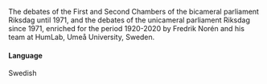 The debates of the First and Second Chambers of the bicameral parliament Riksdag until 1971, and the debates of the unicameral parliament Riksdag since 1971, enriched for the period 1920-2020 by Fredrik Norén and his team at HumLab, Umeå University, Sweden.

#### Language
Swedish
